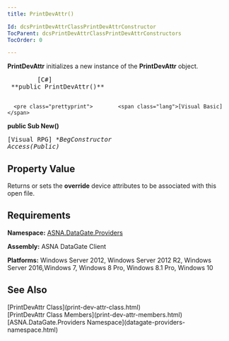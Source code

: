 ```yaml
---
title: PrintDevAttr()

Id: dcsPrintDevAttrClassPrintDevAttrConstructor
TocParent: dcsPrintDevAttrClassPrintDevAttrConstructors
TocOrder: 0

---
```


<span> **PrintDevAttr** </span> initializes a new instance of the **PrintDevAttr** object.
<pre class="prettyprint">        <span class="lang">[C#]</span>
 **public PrintDevAttr()** 
      </pre>
      <pre class="prettyprint">        <span class="lang">[Visual Basic] </span>
 **public Sub New()** 
      </pre>
      <pre class="prettyprint">        <span class="lang">[Visual RPG]</span>
 **BegConstructor Access(*Public)** 
      </pre>

## Property Value

Returns or sets the **override** device attributes to be associated with this open file.
## Requirements

**Namespace:** [ ASNA.DataGate.Providers](datagate-providers-namespace.html) 

**Assembly:** ASNA DataGate Client

**Platforms:** Windows Server 2012, Windows Server 2012 R2, Windows Server 2016,Windows 7, Windows 8 Pro, Windows 8.1 Pro, Windows 10
## See Also

<dl />
      [PrintDevAttr Class](print-dev-attr-class.html)
      <br />
      [PrintDevAttr Class Members](print-dev-attr-members.html)
      <br />
      [ASNA.DataGate.Providers Namespace](datagate-providers-namespace.html)

